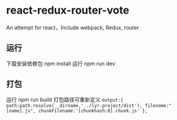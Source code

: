 # react-redux-router-vote
An attempt for react，Include webpack, Redux, router
## 运行
下载安装依赖包 npm install
运行 npm run dev
## 打包
运行 npm run build
打包路径可重新定义
``
output:{
        path:path.resolve(__dirname,'../lyr-project/dist'),
        filename:"[name].js",
        chunkFilename:'[chunkhash:8].chunk.js'
    },
``

